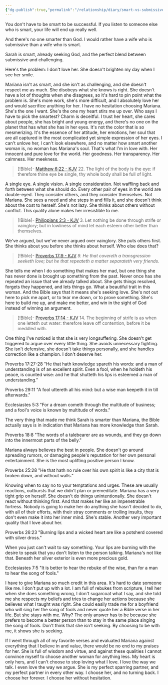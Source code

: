 ```yaml
---
{"dg-publish":true,"permalink":"/relationship/diary/smart-vs-submissive/","tags":["checklistitem favorites"],"created":"Jul 8, 2022, 10:56 AM","updated":""}
---
```



 You don't have to be smart to be successful. If you listen to someone else who is smart, your life will end up really well.

And there's no one smarter than God. I would rather have a wife who is submissive than a wife who is smart.

Sarah is smart, already seeking God, and the perfect blend between submissive and challenging.

Here's the problem: I don't love her. She doesn't brighten my day when I see her smile.

Mariana isn't as smart, and she isn't as challenging, and she doesn't respect me as much. She disobeys what she knows is right. She doesn't have a lot of thoughts when she disagrees, so it's hard to pin point what the problem is. She's more work, she's more difficult, and I absolutely love her and would sacrifice anything for her. I have no hesitation choosing Mariana. She's the one I want. She's the one my heart stirs me up over. Who says I have to pick the smartest? Charm is deceitful. I trust her heart, she cares about people, she has bright and young energy, and there's no one on the planet that has what she has in her eyes. It's not the color that is so mesmerizing. It's the essence of her attitude, her emotions, her soul that are all captured in the most complicated yet simple expression of her eyes. I can't unlove her, I can't look elsewhere, and no matter how smart another woman is, no woman has Mariana's soul. That's what I'm in love with. Her innocent and pure love for the world. Her goodness. Her transparency. Her calmness. Her meekness.

> [!Bible]- [Matthew 6:22 - KJV](https://bible-api.com/Matthew+6:22?translation=kjv)
> 22. The light of the body is the eye: if therefore thine eye be single, thy whole body shall be full of light.

A single eye. A single vision. A single consideration. Not waffling back and forth between what she should do. Every other pair of eyes in the world are double-eyed. They consider others, and they consider themselves. Not Mariana. She sees a need and she steps in and fills it, and she doesn't think about the cost to herself. She's not lazy. She thinks about others without conflict. This quality alone makes her irresistible to me.

> [!Bible]- [Philippians 2:3 - KJV](https://bible-api.com/Philippians+2:3?translation=kjv)
> 3. Let nothing
be done through strife or vainglory; but in lowliness of mind let each esteem other better than themselves.

We've argued, but we've never argued over vainglory. She puts others first. She thinks about you before she thinks about herself. Who else does that?

> [!Bible]- [Proverbs 17:9 - KJV](https://bible-api.com/Proverbs+17:9?translation=kjv)
> *9. He that covereth a transgression seeketh love; but he that repeateth a matter separateth very friends.*

She tells me when I do something that makes her mad, but one thing she has never done is brought up something from the past. Never once has she repeated an issue that we already talked about. She gets things resolved, forgets they happened, and lets things go. What a beautiful trait in this woman. And the Bible says that it means she's seeking love. She's not out here to pick me apart, or to tear me down, or to prove something. She's here to build me up, and make me better, and win in the sight of God instead of winning an argument.

> [!Bible]- [Proverbs 17:14 - KJV](https://bible-api.com/Proverbs+17:14?translation=kjv)
> 14. The beginning of strife is as when one letteth out water: therefore leave off contention, before it be meddled with.

One thing I've noticed is that she is very longsuffering. She doesn't get triggered to argue over every little thing. She avoids unnecessary fighting. She isn't defensive, she doesn't take things personally, and she handles correction like a champion. I don't deserve her.

Proverbs 17:27-28
"He that hath knowledge spareth his words:
and a man of understanding is of an excellent spirit.
Even a fool, when he holdeth his peace, is counted wise:
and he that shutteth his lips is esteemed a man of understanding."

Proverbs 29:11 
"A fool uttereth all his mind:
but a wise man keepeth it in till afterwards."

Ecclesiastes 5:3
"For a dream cometh through the multitude of business; and a fool's voice is known by multitude of words."

The very thing that made me think Sarah is smarter than Mariana, the Bible actually says is in indication that Mariana has more knowledge than Sarah.

Proverbs 18:8 
"The words of a talebearer are as wounds,
and they go down into the innermost parts of the belly."

Mariana always believes the best in people. She doesn't go around spreading rumors, or damaging people's reputation for her own personal entertainment. She is the most uplifting positive person I know.

Proverbs 25:28 
"He that hath no rule over his own spirit 
is like a city that is broken down, and without walls."

Knowing when to say no to your temptations and urges. These are usually reactions, outbursts that we didn't plan or premeditate. Mariana has a very tight grip on herself. She doesn't do things unintentionally. She doesn't react without thinking first. And that makes her like an impenetrable fortress. Nobody is going to make her do anything she hasn't decided to do, with all of their efforts, with their stray comments or trolling insults, they don't even make it into her inner mind. She's stable. Another very important quality that I love about her.

Proverbs 26:23 
"Burning lips and a wicked heart
are like a potsherd covered with silver dross."

When you just can't wait to say something. Your lips are burning with the desire to speak that you don't listen to the person talking. Mariana's not like that. Beneath her silver exterior is even more precious gold.

Ecclesiastes 7:5
"It is better to hear the rebuke of the wise, than for a man to hear the song of fools."

I have to give Mariana so much credit in this area. It's hard to date someone like me. I don't put up with a lot. I am full of rebukes from scripture, I tell her when she does something wrong, I don't sugarcoat what I say, and she told me she respects my beliefs and tries to change her actions because she believes what I taught was right. She could easily trade me for a boyfriend who will sing her the song of fools and never quote her a Bible verse in her life. But she stays with me. Why? The only answer has to be because she prefers to become a better person than to stay in the same place singing the song of fools. Don't think that she isn't seeking. By choosing to be with me, it shows she is seeking.

If I went through all of my favorite verses and evaluated Mariana against everything that I believe in and value, there would be no end to my praises for her. She is full of wisdom and virtue, and against these qualities I cannot convince myself to choose another woman for anything less. My heart is only hers, and I can't choose to stop loving what I love. I love the way we talk. I even love the way we argue. She is my perfect sparring partner, and my perfect partner in every other way. I choose her, and no turning back. I choose her forever. I choose her without hesitation.